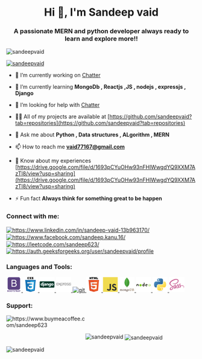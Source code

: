 <h1 align="center">Hi 👋, I'm Sandeep vaid</h1>
<h3 align="center">A passionate MERN and python developer always ready to learn and explore more!!</h3>

<p align="left"> <img src="https://komarev.com/ghpvc/?username=sandeepvaid&label=Profile%20views&color=0e75b6&style=flat" alt="sandeepvaid" /> </p>

<p align="left"> <a href="https://github.com/ryo-ma/github-profile-trophy"><img src="https://github-profile-trophy.vercel.app/?username=sandeepvaid" alt="sandeepvaid" /></a> </p>

- 🔭 I’m currently working on [Chatter](https://github.com/sandeepvaid/Chatter.git)

- 🌱 I’m currently learning **MongoDb , Reactjs ,JS , nodejs , expressjs , Django**

- 🤝 I’m looking for help with [Chatter](https://github.com/sandeepvaid/Chatter.git)

- 👨‍💻 All of my projects are available at [https://github.com/sandeepvaid?tab=repositories](https://github.com/sandeepvaid?tab=repositories)

- 💬 Ask me about **Python , Data structures , ALgorithm , MERN**

- 📫 How to reach me **vaid77167@gmail.com**

- 📄 Know about my experiences [https://drive.google.com/file/d/1693pCYuOHw93nFHlWwgdYQ9XXM7AzTl8/view?usp=sharing](https://drive.google.com/file/d/1693pCYuOHw93nFHlWwgdYQ9XXM7AzTl8/view?usp=sharing)

- ⚡ Fun fact **Always think for something great to be happen**

<h3 align="left">Connect with me:</h3>
<p align="left">
<a href="https://www.linkedin.com/in/sandeep-vaid-13b963170" target="blank"><img align="center" src="https://raw.githubusercontent.com/rahuldkjain/github-profile-readme-generator/master/src/images/icons/Social/linked-in-alt.svg" alt="https://www.linkedin.com/in/sandeep-vaid-13b963170/" height="30" width="40" /></a>
<a href="https://fb.com/https://www.facebook.com/sandeep.kanu.16/" target="blank"><img align="center" src="https://raw.githubusercontent.com/rahuldkjain/github-profile-readme-generator/master/src/images/icons/Social/facebook.svg" alt="https://www.facebook.com/sandeep.kanu.16/" height="30" width="40" /></a>
<a href="https://leetcode.com/sandeep623/" target="blank"><img align="center" src="https://raw.githubusercontent.com/rahuldkjain/github-profile-readme-generator/master/src/images/icons/Social/leet-code.svg" alt="https://leetcode.com/sandeep623/" height="30" width="40" /></a>
<a href="https://auth.geeksforgeeks.org/user/https://auth.geeksforgeeks.org/user/sandeepvaid/profile" target="blank"><img align="center" src="https://raw.githubusercontent.com/rahuldkjain/github-profile-readme-generator/master/src/images/icons/Social/geeks-for-geeks.svg" alt="https://auth.geeksforgeeks.org/user/sandeepvaid/profile" height="30" width="40" /></a>
</p>

<h3 align="left">Languages and Tools:</h3>
<p align="left"> <a href="https://getbootstrap.com" target="_blank" rel="noreferrer"> <img src="https://raw.githubusercontent.com/devicons/devicon/master/icons/bootstrap/bootstrap-plain-wordmark.svg" alt="bootstrap" width="40" height="40"/> </a> <a href="https://www.w3schools.com/css/" target="_blank" rel="noreferrer"> <img src="https://raw.githubusercontent.com/devicons/devicon/master/icons/css3/css3-original-wordmark.svg" alt="css3" width="40" height="40"/> </a> <a href="https://www.djangoproject.com/" target="_blank" rel="noreferrer"> <img src="https://raw.githubusercontent.com/devicons/devicon/master/icons/django/django-original.svg" alt="django" width="40" height="40"/> </a> <a href="https://expressjs.com" target="_blank" rel="noreferrer"> <img src="https://raw.githubusercontent.com/devicons/devicon/master/icons/express/express-original-wordmark.svg" alt="express" width="40" height="40"/> </a> <a href="https://git-scm.com/" target="_blank" rel="noreferrer"> <img src="https://www.vectorlogo.zone/logos/git-scm/git-scm-icon.svg" alt="git" width="40" height="40"/> </a> <a href="https://www.w3.org/html/" target="_blank" rel="noreferrer"> <img src="https://raw.githubusercontent.com/devicons/devicon/master/icons/html5/html5-original-wordmark.svg" alt="html5" width="40" height="40"/> </a> <a href="https://developer.mozilla.org/en-US/docs/Web/JavaScript" target="_blank" rel="noreferrer"> <img src="https://raw.githubusercontent.com/devicons/devicon/master/icons/javascript/javascript-original.svg" alt="javascript" width="40" height="40"/> </a> <a href="https://www.mongodb.com/" target="_blank" rel="noreferrer"> <img src="https://raw.githubusercontent.com/devicons/devicon/master/icons/mongodb/mongodb-original-wordmark.svg" alt="mongodb" width="40" height="40"/> </a> <a href="https://nodejs.org" target="_blank" rel="noreferrer"> <img src="https://raw.githubusercontent.com/devicons/devicon/master/icons/nodejs/nodejs-original-wordmark.svg" alt="nodejs" width="40" height="40"/> </a> <a href="https://www.python.org" target="_blank" rel="noreferrer"> <img src="https://raw.githubusercontent.com/devicons/devicon/master/icons/python/python-original.svg" alt="python" width="40" height="40"/> </a> <a href="https://sass-lang.com" target="_blank" rel="noreferrer"> <img src="https://raw.githubusercontent.com/devicons/devicon/master/icons/sass/sass-original.svg" alt="sass" width="40" height="40"/> </a> </p>

<h3 align="left">Support:</h3>
<p><a href="https://www.buymeacoffee.com/https://www.buymeacoffee.com/sandeep623"> <img align="left" src="https://cdn.buymeacoffee.com/buttons/v2/default-yellow.png" height="50" width="210" alt="https://www.buymeacoffee.com/sandeep623" /></a></p><br><br>

<p><img align="left" src="https://github-readme-stats.vercel.app/api/top-langs?username=sandeepvaid&show_icons=true&locale=en&layout=compact" alt="sandeepvaid" /></p>

<p>&nbsp;<img align="center" src="https://github-readme-stats.vercel.app/api?username=sandeepvaid&show_icons=true&locale=en" alt="sandeepvaid" /></p>

<p><img align="center" src="https://github-readme-streak-stats.herokuapp.com/?user=sandeepvaid&" alt="sandeepvaid" /></p>
